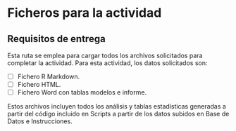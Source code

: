 # Ficheros para la actividad

## Requisitos de entrega

Esta ruta se emplea para cargar todos los archivos solicitados para completar la actividad. Para esta actividad, los datos solicitados son:
-  [ ] Fichero R Markdown.
-  [ ] Fichero HTML.
-  [ ] Fichero Word con tablas modelos e informe.

Estos archivos incluyen todos los análisis y tablas estadísticas generadas a partir del código incluido en Scripts a partir de los datos subidos en Base de Datos e Instrucciones.
